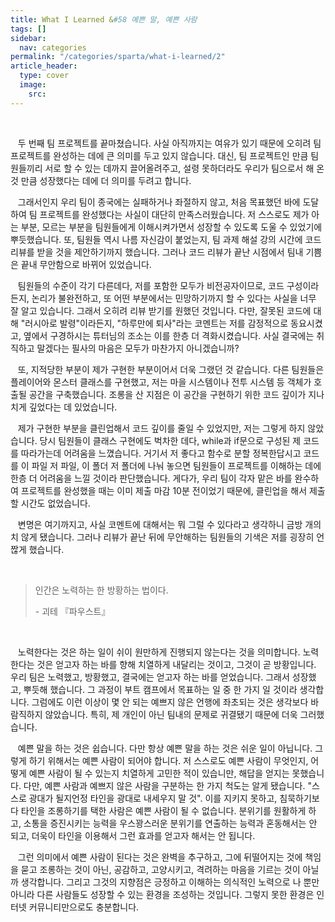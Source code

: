 ```yaml
---
title: What I Learned &#58 예쁜 말, 예쁜 사람
tags: []
sidebar:
  nav: categories
permalink: "/categories/sparta/what-i-learned/2"
article_header:
  type: cover
  image:
    src:
---
```


<!-- more-->

<br/>

&nbsp;&nbsp; 두 번째 팀 프로젝트를 끝마쳤습니다. 사실 아직까지는 여유가 있기 때문에 오히려 팀 프로젝트를 완성하는 데에 큰 의미를 두고 있지 않습니다. 대신, 팀 프로젝트인 만큼 팀원들끼리 서로 할 수 있는 데까지 끌어올려주고, 설령 못하더라도 우리가 팀으로서 해 온 것 만큼 성장했다는 데에 더 의미를 두려고 합니다.

&nbsp;&nbsp; 그래서인지 우리 팀이 종국에는 실패하거나 좌절하지 않고, 처음 목표했던 바에 도달하여 팀 프로젝트를 완성했다는 사실이 대단히 만족스러웠습니다. 저 스스로도 제가 아는 부분, 모르는 부분을 팀원들에게 이해시켜가면서 성장할 수 있도록 도울 수 있었기에 뿌듯했습니다. 또, 팀원들 역시 나름 자신감이 붙었는지, 팀 과제 해설 강의 시간에 코드 리뷰를 받을 것을 제안하기까지 했습니다. 그러나 코드 리뷰가 끝난 시점에서 팀내 기쁨은 끝내 무안함으로 바뀌어 있었습니다.

&nbsp;&nbsp; 팀원들의 수준이 각기 다른데다, 저를 포함한 모두가 비전공자이므로, 코드 구성이라든지, 논리가 불완전하고, 또 어떤 부분에서는 민망하기까지 할 수 있다는 사실을 너무 잘 알고 있습니다. 그래서 오히려 리뷰 받기를 원했던 것입니다. 다만, 잘못된 코드에 대해 "러시아로 발령"이라든지, "하루만에 퇴사"라는 코멘트는 저를 감정적으로 동요시켰고, 옆에서 구경하시는 튜터님의 조소는 이를 한층 더 격화시켰습니다. 사실 결국에는 취직하고 말겠다는 필사의 마음은 모두가 마찬가지 아니겠습니까?

&nbsp;&nbsp; 또, 지적당한 부분이 제가 구현한 부분이어서 더욱 그랬던 것 같습니다. 다른 팀원들은 플레이어와 몬스터 클래스를 구현했고, 저는 마을 시스템이나 전투 시스템 등 객체가 호출될 공간을 구축했습니다. 조롱을 산 지점은 이 공간을 구현하기 위한 코드 깊이가 지나치게 깊었다는 데 있었습니다.

&nbsp;&nbsp; 제가 구현한 부분을 클린업해서 코드 깊이를 줄일 수 있었지만, 저는 그렇게 하지 않았습니다. 당시 팀원들이 클래스 구현에도 벅차한 데다, while과 if문으로 구성된 제 코드를 따라가는데 어려움을 느꼈습니다. 거기서 저 좋다고 함수로 분할 정복한답시고 코드를 이 파일 저 파일, 이 폴더 저 폴더에 나눠 놓으면 팀원들이 프로젝트를 이해하는 데에 한층 더 어려움을 느낄 것이라 판단했습니다. 게다가, 우리 팀이 각자 맡은 바를 완수하여 프로젝트를 완성했을 때는 이미 제출 마감 10분 전이었기 때문에, 클린업을 해서 제출할 시간도 없었습니다.

&nbsp;&nbsp; 변명은 여기까지고, 사실 코멘트에 대해서는 뭐 그럴 수 있다라고 생각하니 금방 개의치 않게 됐습니다. 그러나 리뷰가 끝난 뒤에 무안해하는 팀원들의 기색은 저를 굉장히 언짢게 했습니다.

<br/>

> 인간은 노력하는 한 방황하는 법이다.
>
> &#45; 괴테 『파우스트』

<br/>

&nbsp;&nbsp; 노력한다는 것은 하는 일이 쉬이 원만하게 진행되지 않는다는 것을 의미합니다. 노력한다는 것은 얻고자 하는 바를 향해 치열하게 내달리는 것이고, 그것이 곧 방황입니다. 우리 팀은 노력했고, 방황했고, 결국에는 얻고자 하는 바를 얻었습니다. 그래서 성장했고, 뿌듯해 했습니다. 그 과정이 부트 캠프에서 목표하는 일 중 한 가지 일 것이라 생각합니다. 그럼에도 이런 이상이 몇 안 되는 예쁘지 않은 언행에 좌초되는 것은 생각보다 바람직하지 않았습니다. 특히, 제 개인이 아닌 팀내의 문제로 귀결됐기 때문에 더욱 그러했습니다.

&nbsp;&nbsp; 예쁜 말을 하는 것은 쉽습니다. 다만 항상 예쁜 말을 하는 것은 쉬운 일이 아닙니다. 그렇게 하기 위해서는 예쁜 사람이 되어야 합니다. 저 스스로도 예쁜 사람이 무엇인지, 어떻게 예쁜 사람이 될 수 있는지 치열하게 고민한 적이 있습니만, 해답을 얻지는 못했습니다. 다만, 예쁜 사람과 예쁘지 않은 사람을 구분하는 한 가지 척도는 알게 됐습니다. "스스로 광대가 될지언정 타인을 광대로 내세우지 말 것". 이를 지키지 못하고, 침묵하기보다 타인을 조롱하기를 택한 사람은 예쁜 사람이 될 수 없습니다. 분위기를 원활하게 하고, 소통을 증진시키는 능력을 우스꽝스러운 분위기를 연출하는 능력과 혼동해서는 안 되고, 더욱이 타인을 이용해서 그런 효과를 얻고자 해서는 안 됩니다.

&nbsp;&nbsp; 그런 의미에서 예쁜 사람이 된다는 것은 완벽을 추구하고, 그에 뒤떨어지는 것에 책임을 묻고 조롱하는 것이 아닌, 공감하고, 고양시키고, 격려하는 마음을 기르는 것이 아닐까 생각합니다. 그리고 그것의 지향점은 긍정하고 이해하는 의식적인 노력으로 나 뿐만 아니라 다른 사람들도 성장할 수 있는 환경을 조성하는 것입니다. 그렇지 못한 환경은 인터넷 커뮤니티만으로도 충분합니다.
